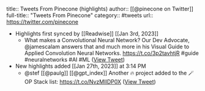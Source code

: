 title:: Tweets From Pinecone (highlights)
author:: [[@pinecone on Twitter]]
full-title:: "Tweets From Pinecone"
category:: #tweets
url:: https://twitter.com/pinecone

- Highlights first synced by [[Readwise]] [[Jan 3rd, 2023]]
	- What makes a Convolutional Neural Network? Our Dev Advocate, @jamescalam answers that and much more in his Visual Guide to Applied Convolution Neural Networks. https://t.co/3p2tavhtjR #guide #neuralnetworks #AI #ML ([View Tweet](https://twitter.com/pinecone/status/1607770807282851841))
- New highlights added [[Jan 27th, 2023]] at 3:14 PM
	- @stef [[@paulg]] [[@gpt_index]] Another 🔥 project added to the 🪄 OP Stack list: https://t.co/NvzMIIDP0X ([View Tweet](https://twitter.com/pinecone/status/1617333289982861318))